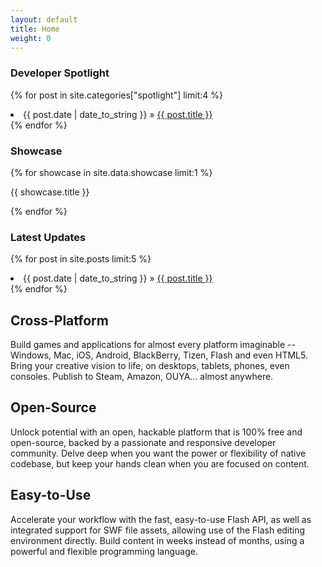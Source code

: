 ```yaml
---
layout: default
title: Home
weight: 0
---
```


### Developer Spotlight

{% for post in site.categories["spotlight"] limit:4 %}
  <li><span>{{ post.date | date_to_string }}</span> &raquo; <a href="{{ post.url }}">{{ post.title }}</a></li>
{% endfor %}

### Showcase

{% for showcase in site.data.showcase limit:1 %}
  <p>{{ showcase.title }}</p>
{% endfor %}

### Latest Updates

{% for post in site.posts limit:5 %}
  <li><span>{{ post.date | date_to_string }}</span> &raquo; <a href="{{ post.url }}">{{ post.title }}</a></li>
{% endfor %}

## Cross-Platform

Build games and applications for almost every platform imaginable -- Windows, Mac, iOS, Android, BlackBerry, Tizen, Flash and even HTML5. Bring your creative vision to life, on desktops, tablets, phones, even consoles. Publish to Steam, Amazon, OUYA... almost anywhere.

## Open-Source

Unlock potential with an open, hackable platform that is 100% free and open-source, backed by a passionate and responsive developer community. Delve deep when you want the power or flexibility of native codebase, but keep your hands clean when you are focused on content.

## Easy-to-Use

Accelerate your workflow with the fast, easy-to-use Flash API, as well as integrated support for SWF file assets, allowing use of the Flash editing environment directly. Build content in weeks instead of months, using a powerful and flexible programming language.

